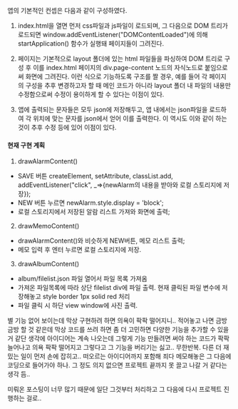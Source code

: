 
앱의 기본적인 컨셉은 다음과 같이 구성하였다.

1. index.html을 열면 먼저 css파일과 js파일이 로드되며, 그 다음으로 DOM 트리가 로드되면 window.addEventListener("DOMContentLoaded")에 의해 startApplication() 함수가 실행돼 페이지들이 그려진다.

2. 페이지는 기본적으로 layout 폴더에 있는 html 파일들을 파싱하여 DOM 트리로 구성 후 이를 index.html 페이지의 div.page-content 노드의 자식노드로 붙임으로써 화면에 그려진다. 이런 식으로 기능하도록 구조를 짤 경우, 예를 들어 각 페이지의 구성을 추후 변경하고자 할 때 메인 코드가 아니라 layout 폴더 내 파일의 내용만 수정함으로써 수정이 용이하게 할 수 있다는 이점이 있다.

3. 앱에 출력되는 문자들은 모두 json에 저장해두고, 앱 내에서는 json파일을 로드하여 각 위치에 맞는 문자를 json에서 얻어 이를 출력한다. 이 역시도 이와 같이 하는 것이 추후 수정 등에 있어 이점이 있다.



#### 현재 구현 계획

1. drawAlarmContent()

- SAVE 버튼 createElement, setAttribute, classList.add, addEventListener("click", \_=>{newAlarm의 내용을 받아와 로컬 스토리지에 저장});
- NEW 버튼 누르면 newAlarm.style.display = 'block';
- 로컬 스토리지에서 저장된 알람 리스트 가져와 화면에 출력;


2. drawMemoContent()

- drawAlarmContent()와 비슷하게 NEW버튼, 메모 리스트 출력;
- 메모 입력 후 엔터 누르면 로컬 스토리지에 저장.


3. drawAlbumContent()

- album/filelist.json 파일 열어서 파일 목록 가져옴
- 가져온 파일목록에 따라 상단 filelist div에 파일 출력. 현재 클릭된 파일 변수에 저장해놓고 style border 1px solid red 처리
- 파일 클릭 시 하단 view window에 사진 출력.


별 기능 없어 보이는데 막상 구현하려 하면 의욕이 팍팍 떨어지니.. 적어놓고 나면 금방금방 할 것 같은데 막상 코드를 쓰려 하면 좀 더 고민하면 다양한 기능을 추가할 수 있을 거 같단 생각에 아이디어는 계속 나오는데 그렇게 기능 만들려면 써야 하는 코드가 팍팍 늘어나고 의욕 팍팍 떨어지고 그렇다고 그 기능을 버리기는 싫고.. 무한반복. 다른 더 재밌는 일이 먼저 손에 잡히고.. 떠오르는 아이디어까지 포함해 죄다 메모해놓은 그 다음에 코딩으로 들어가야 하나. 그 정도 의지 없으면 프로젝트 끝까지 못 끌고 나갈 거 같다는 생각 듬.. 

미뤄온 포스팅이 너무 많기 때문에 일단 그것부터 처리하고 그 다음에 다시 프로젝트 진행하는 걸로..
